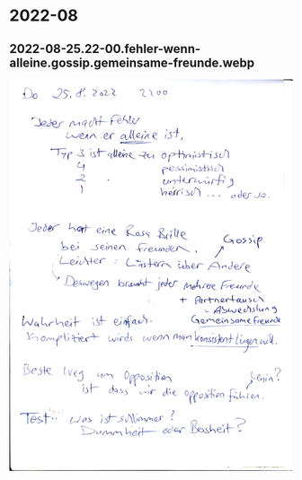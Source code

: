 # 2022-08

## 2022-08-25.22-00.fehler-wenn-alleine.gossip.gemeinsame-freunde.webp

![](2022-08-25.22-00.fehler-wenn-alleine.gossip.gemeinsame-freunde.webp)

